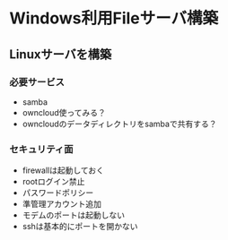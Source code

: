 # Windows利用Fileサーバ構築

## Linuxサーバを構築

### 必要サービス
- samba
- owncloud使ってみる？
- owncloudのデータディレクトリをsambaで共有する？

### セキュリティ面
- firewallは起動しておく
- rootログイン禁止
- パスワードポリシー
- 準管理アカウント追加
- モデムのポートは起動しない
- sshは基本的にポートを開かない

